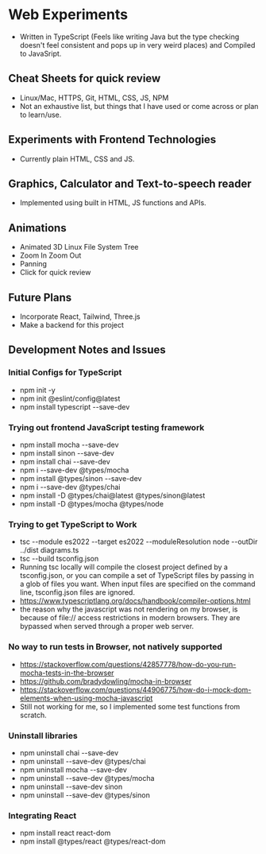 # Web Experiments
- Written in TypeScript (Feels like writing Java but the type checking doesn't feel consistent and pops up in very weird places) and Compiled to JavaSript.

## Cheat Sheets for quick review
- Linux/Mac, HTTPS, Git, HTML, CSS, JS, NPM
- Not an exhaustive list, but things that I have used or come across or plan to learn/use.

## Experiments with Frontend Technologies
- Currently plain HTML, CSS and JS.

## Graphics, Calculator and Text-to-speech reader
- Implemented using built in HTML, JS functions and APIs.

## Animations
- Animated 3D Linux File System Tree
- Zoom In Zoom Out
- Panning
- Click for quick review

## Future Plans
- Incorporate React, Tailwind, Three.js
- Make a backend for this project

## Development Notes and Issues
### Initial Configs for TypeScript
- npm init -y
- npm init @eslint/config@latest
- npm install typescript --save-dev
### Trying out frontend JavaScript testing framework
- npm install mocha --save-dev
- npm install sinon --save-dev
- npm install chai --save-dev
- npm i --save-dev @types/mocha
- npm install @types/sinon --save-dev
- npm i --save-dev @types/chai
- npm install -D @types/chai@latest @types/sinon@latest
- npm install -D @types/mocha @types/node
### Trying to get TypeScript to Work
- tsc --module es2022 --target es2022 --moduleResolution node --outDir ../dist diagrams.ts
- tsc --build tsconfig.json
- Running tsc locally will compile the closest project defined by a tsconfig.json,
or you can compile a set of TypeScript files by passing in a glob of files you want.
When input files are specified on the command line, tsconfig.json files are ignored.
- https://www.typescriptlang.org/docs/handbook/compiler-options.html
- the reason why the javascript was not rendering on my browser, is because of file:// access restrictions in modern browsers. They are bypassed when served through a proper web server.
### No way to run tests in Browser, not natively supported
- https://stackoverflow.com/questions/42857778/how-do-you-run-mocha-tests-in-the-browser
- https://github.com/bradydowling/mocha-in-browser
- https://stackoverflow.com/questions/44906775/how-do-i-mock-dom-elements-when-using-mocha-javascript
- Still not working for me, so I implemented some test functions from scratch.
### Uninstall libraries
- npm uninstall chai --save-dev
- npm uninstall --save-dev @types/chai
- npm uninstall mocha --save-dev
- npm uninstall --save-dev @types/mocha
- npm uninstall --save-dev sinon
- npm uninstall --save-dev @types/sinon
### Integrating React
- npm install react react-dom
- npm install @types/react @types/react-dom